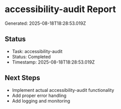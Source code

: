 # accessibility-audit Report

Generated: 2025-08-18T18:28:53.019Z

## Status
- Task: accessibility-audit
- Status: Completed
- Timestamp: 2025-08-18T18:28:53.019Z

## Next Steps
- Implement actual accessibility-audit functionality
- Add proper error handling
- Add logging and monitoring
